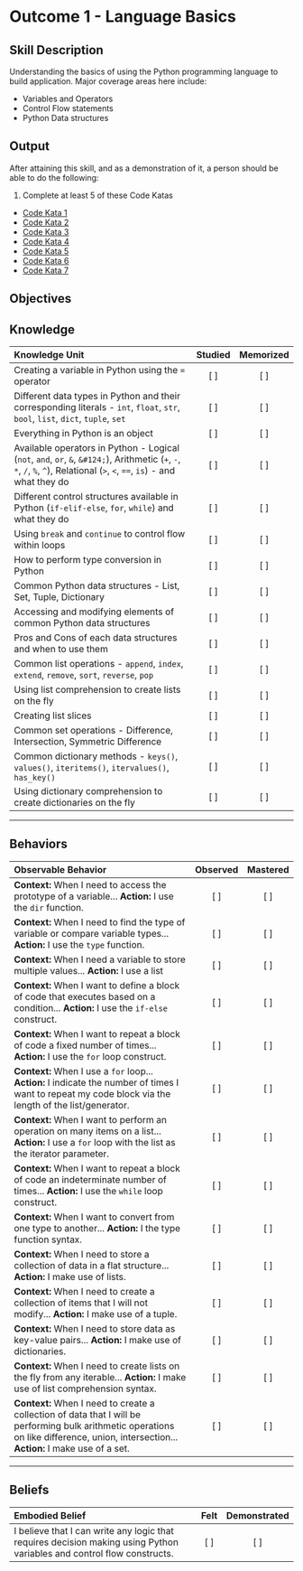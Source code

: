 # Outcome 1 - Language Basics

**Skill Description**
----------
Understanding the basics of using the Python programming language to build application. Major coverage areas here include:

- Variables and Operators
- Control Flow statements
- Python Data structures


**Output**
----------
After attaining this skill, and as a demonstration of it, a person should be able to do the following:

1. Complete at least 5 of these Code Katas
  - [Code Kata 1](http://linktosomekata)
  - [Code Kata 2](http://linktosomekata)
  - [Code Kata 3](http://linktosomekata)
  - [Code Kata 4](http://linktosomekata)
  - [Code Kata 5](http://linktosomekata)
  - [Code Kata 6](http://linktosomekata)
  - [Code Kata 7](http://linktosomekata)


**Objectives**
----------
## **Knowledge**


| Knowledge Unit   |      Studied      | Memorized |
|:-------------|:------------------:|:--------:|
| Creating a variable in Python using the `=` operator | [ ] | [ ] |
| Different data types in Python and their corresponding literals - `int`, `float`, `str`, `bool`, `list`, `dict`, `tuple`, `set` | [ ] | [ ] |
| Everything in Python is an object | [ ] | [ ] |
| Available operators in Python - Logical (`not`, `and`, `or`, `&`, `&#124;`), Arithmetic (`+`, `-`, `*`, `/`, `%`, `^`), Relational (`>`, `<`, `==`, `is`) - and what they do | [ ] | [ ] |
| Different control structures available in Python (`if-elif-else`, `for`, `while`) and what they do | [ ] | [ ] |
| Using `break` and `continue` to control flow within loops | [ ] | [ ] |
| How to perform type conversion in Python | [ ] | [ ] |
| Common Python data structures - List, Set, Tuple, Dictionary | [ ] | [ ] |
| Accessing and modifying elements of common Python data structures | [ ] | [ ] |
| Pros and Cons of each data structures and when to use them | [ ] | [ ] |
| Common list operations - `append`, `index`, `extend`, `remove`, `sort`, `reverse`, `pop` | [ ] | [ ] |
| Using list comprehension to create lists on the fly | [ ] | [ ] |
| Creating list slices | [ ] | [ ] |
| Common set operations - Difference, Intersection, Symmetric Difference | [ ] | [ ] |
| Common dictionary methods - `keys()`, `values()`, `iteritems()`, `itervalues()`, `has_key()` | [ ] | [ ] |
| Using dictionary comprehension to create dictionaries on the fly | [ ] | [ ] |

----------


## **Behaviors**

| Observable Behavior   |      Observed      | Mastered |
|:-------------|:------------------:|:--------:|
| **Context:** When I need to access the prototype of a variable... **Action:** I use the `dir` function. | [ ] |    [ ] |
| **Context:** When I need to find the type of variable or compare variable types... **Action:** I use the `type` function. | [ ] |    [ ] |
| **Context:** When I need a variable to store multiple values... **Action:** I use a list | [ ] |    [ ] |
| **Context:** When I want to define a block of code that executes based on a condition... **Action:** I use the `if-else` construct. | [ ] | [ ] |
| **Context:** When I want to repeat a block of code a fixed number of times... **Action:** I use the `for` loop construct. | [ ] | [ ] |
| **Context:** When I use a `for` loop... **Action:** I indicate the number of times I want to repeat my code block via the length of the list/generator. | [ ] | [ ] |
| **Context:** When I want to perform an operation on many items on a list... **Action:** I use a `for` loop with the list as the iterator parameter. | [ ] | [ ] |
| **Context:** When I want to repeat a block of code an indeterminate number of times... **Action:** I use the `while` loop construct. | [ ] | [ ] |
| **Context:** When I want to convert from one type to another... **Action:** I the type function syntax. | [ ] | [ ] |
| **Context:** When I need to store a collection of data in a flat structure... **Action:** I make use of lists. | [ ] | [ ] |
| **Context:** When I need to create a collection of items that I will not modify... **Action:** I make use of a tuple. | [ ] | [ ] |
| **Context:** When I need to store data as key-value pairs... **Action:** I make use of dictionaries. | [ ] | [ ] |
| **Context:** When I need to create lists on the fly from any iterable... **Action:** I make use of list comprehension syntax. | [ ] | [ ] |
| **Context:** When I need to create a collection of data that I will be performing bulk arithmetic operations on like difference, union, intersection... **Action:** I make use of a set. | [ ] | [ ] |


----------


## **Beliefs**


| Embodied Belief   |      Felt      | Demonstrated |
|:-------------|:------------------:|:--------:|
| I believe that I can write any logic that requires decision making using Python variables and control flow constructs. | [ ] | [ ]  |
